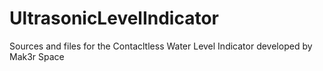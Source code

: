 # UltrasonicLevelIndicator
Sources and files for the Contacltless Water Level Indicator developed by Mak3r Space
